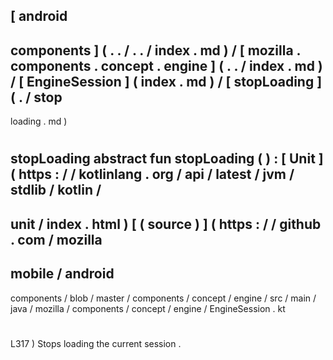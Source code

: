 [
android
-
components
]
(
.
.
/
.
.
/
index
.
md
)
/
[
mozilla
.
components
.
concept
.
engine
]
(
.
.
/
index
.
md
)
/
[
EngineSession
]
(
index
.
md
)
/
[
stopLoading
]
(
.
/
stop
-
loading
.
md
)
#
stopLoading
abstract
fun
stopLoading
(
)
:
[
Unit
]
(
https
:
/
/
kotlinlang
.
org
/
api
/
latest
/
jvm
/
stdlib
/
kotlin
/
-
unit
/
index
.
html
)
[
(
source
)
]
(
https
:
/
/
github
.
com
/
mozilla
-
mobile
/
android
-
components
/
blob
/
master
/
components
/
concept
/
engine
/
src
/
main
/
java
/
mozilla
/
components
/
concept
/
engine
/
EngineSession
.
kt
#
L317
)
Stops
loading
the
current
session
.

